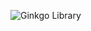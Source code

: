 ![Ginkgo Library](https://raw.githubusercontent.com/ginkgo-project/ginkgo/develop/assets/logo_small.png)